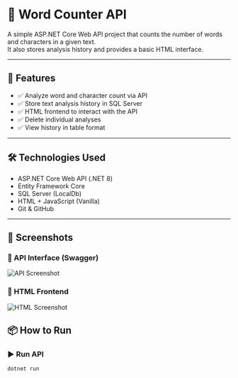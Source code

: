 # 📘 Word Counter API

A simple ASP.NET Core Web API project that counts the number of words and characters in a given text.  
It also stores analysis history and provides a basic HTML interface.

---

## 🚀 Features

- ✅ Analyze word and character count via API
- ✅ Store text analysis history in SQL Server
- ✅ HTML frontend to interact with the API
- ✅ Delete individual analyses
- ✅ View history in table format

---

## 🛠️ Technologies Used

- ASP.NET Core Web API (.NET 8)
- Entity Framework Core
- SQL Server (LocalDb)
- HTML + JavaScript (Vanilla)
- Git & GitHub

---
## 📸 Screenshots

### 🔹 API Interface (Swagger)
![API Screenshot](screenshots/api.png)

### 🔹 HTML Frontend
![HTML Screenshot](screenshots/html.png)

## 📦 How to Run

### ▶️ Run API
```bash
dotnet run
